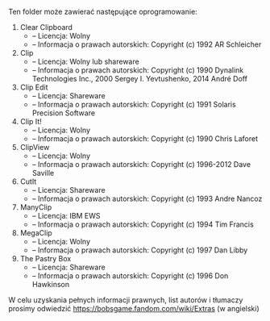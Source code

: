 Ten folder może zawierać następujące oprogramowanie:

1. Clear Clipboard
   - – Licencja: Wolny
   - – Informacja o prawach autorskich: Copyright (c) 1992 AR Schleicher
2. Clip
   - – Licencja: Wolny lub shareware
   - – Informacja o prawach autorskich: Copyright (c) 1990 Dynalink Technologies Inc., 2000 Sergey I. Yevtushenko, 2014 André Doff
3. Clip Edit
   - – Licencja: Shareware
   - – Informacja o prawach autorskich: Copyright (c) 1991 Solaris Precision Software
4. Clip It!
   - – Licencja: Wolny
   - – Informacja o prawach autorskich: Copyright (c) 1990 Chris Laforet
5. ClipView
   - – Licencja: Wolny
   - – Informacja o prawach autorskich: Copyright (c) 1996-2012 Dave Saville
6. CutIt
   - – Licencja: Shareware
   - – Informacja o prawach autorskich: Copyright (c) 1993 Andre Nancoz
7. ManyClip
   - – Licencja: IBM EWS
   - – Informacja o prawach autorskich: Copyright (c) 1994 Tim Francis
8. MegaClip
   - – Licencja: Wolny
   - – Informacja o prawach autorskich: Copyright (c) 1997 Dan Libby
9. The Pastry Box
   - – Licencja: Shareware
   - – Informacja o prawach autorskich: Copyright (c) 1996 Don Hawkinson

W celu uzyskania pełnych informacji prawnych, list autorów i tłumaczy prosimy odwiedzić https://bobsgame.fandom.com/wiki/Extras (w angielski)
